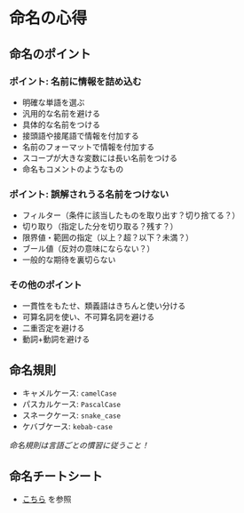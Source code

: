 # 命名の心得

## 命名のポイント

### ポイント: 名前に情報を詰め込む
- 明確な単語を選ぶ
- 汎用的な名前を避ける
- 具体的な名前をつける
- 接頭語や接尾語で情報を付加する
- 名前のフォーマットで情報を付加する
- スコープが大きな変数には長い名前をつける
- 命名もコメントのようなもの

### ポイント: 誤解されうる名前をつけない
- フィルター（条件に該当したものを取り出す？切り捨てる？）
- 切り取り（指定した分を切り取る？残す？）
- 限界値・範囲の指定（以上？超？以下？未満？）
- ブール値（反対の意味にならない？）
- 一般的な期待を裏切らない

### その他のポイント
- 一貫性をもたせ、類義語はきちんと使い分ける
- 可算名詞を使い、不可算名詞を避ける
- 二重否定を避ける
- 動詞+動詞を避ける

## 命名規則
- キャメルケース: `camelCase`
- パスカルケース: `PascalCase`
- スネークケース: `snake_case`
- ケバブケース: `kebab-case`

*命名規則は言語ごとの慣習に従うこと！*

## 命名チートシート
- [こちら](./naming-cheatsheet.md) を参照
